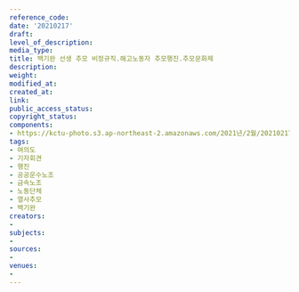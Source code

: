 ```yaml
---
reference_code: 
date: '20210217'
draft: 
level_of_description: 
media_type: 
title: 백기완 선생 추모 비정규직.해고노동자 추모행진.추모문화제
description: 
weight: 
modified_at: 
created_at: 
link: 
public_access_status: 
copyright_status: 
components:
- https://kctu-photo.s3.ap-northeast-2.amazonaws.com/2021년/2월/20210217-백기완+선생+추모+비정규직.해고노동자+추모행진.추모문화제_여의도_기자회견_행진_공공운수노조_금속노조_노동단체_열사추모_백기완/_1DX0285.jpg
tags:
- 여의도
- 기자회견
- 행진
- 공공운수노조
- 금속노조
- 노동단체
- 열사추모
- 백기완
creators:
- 
subjects:
- 
sources:
- 
venues:
- 
---
```

